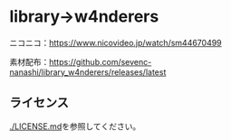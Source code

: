 # library->w4nderers

ニコニコ：<https://www.nicovideo.jp/watch/sm44670499>

素材配布：<https://github.com/sevenc-nanashi/library_w4nderers/releases/latest>

## ライセンス

[./LICENSE.md](./LICENSE.md)を参照してください。
